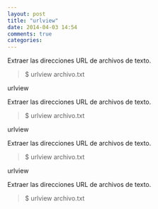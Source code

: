 ```yaml
---
layout: post
title: "urlview"
date: 2014-04-03 14:54
comments: true
categories: 
---
```

Extraer las direcciones URL de archivos de texto.

>$ urlview archivo.txt

urlview

Extraer las direcciones URL de archivos de texto.

>$ urlview archivo.txt

urlview

Extraer las direcciones URL de archivos de texto.

>$ urlview archivo.txt

urlview

Extraer las direcciones URL de archivos de texto.

>$ urlview archivo.txt

